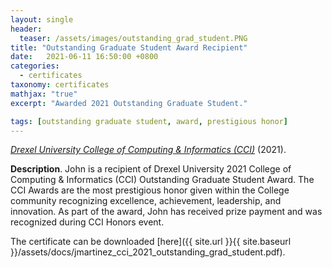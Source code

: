 ```yaml
---
layout: single
header:
  teaser: /assets/images/outstanding_grad_student.PNG
title: "Outstanding Graduate Student Award Recipient"
date:   2021-06-11 16:50:00 +0800
categories: 
  - certificates
taxonomy: certificates
mathjax: "true"
excerpt: "Awarded 2021 Outstanding Graduate Student."

tags: [outstanding graduate student, award, prestigious honor]
---
```


[*Drexel University College of Computing & Informatics (CCI)*](https://drexel.edu/cci/news/) (2021).<br/>

**Description**. John is a recipient of Drexel University 2021 College of Computing & Informatics (CCI) Outstanding Graduate Student Award. The CCI Awards are the most prestigious honor given within the College community recognizing excellence, achievement, leadership, and innovation. As part of the award, John has received prize payment and was recognized during CCI Honors event.

The certificate can be downloaded [here]({{ site.url }}{{ site.baseurl }}/assets/docs/jmartinez_cci_2021_outstanding_grad_student.pdf).
